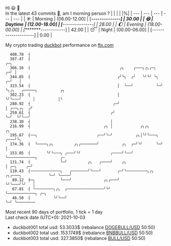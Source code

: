 Hi :smiley: :wave:  
In the latest 43 commits :bug:, am I morning person ? 
| | | | |%|
| --- | --- | --- | --- | --- |
| :sunny: | Morning | (06.00-12.00] | [******--------------] | 30.00 |
| :satisfied: | Daytime | (12.00-18.00] | [*****---------------] | 28.00 |
| :moon: | Evening | (18.00-00.00] | [********------------] | 42.00 |
| :sleeping: | Night | (00.00-06.00] | [--------------------] | 0.00 |

My crypto trading [duckbot](https://github.com/jojoee/duckbot) performance on [ftx.com](https://ftx.com/#a=13144711)
```
  408.78  ┤
  387.47  ┤                                                             ╭─╮
  366.16  ┤                                       ╭╮    ╭───╮╭╮╭─╮    ╭─╯ │
  344.85  ┤                                      ╭╯╰╮  ╭╯   ╰╯╰╯ ╰╮ ╭─╯   │
  323.54  ┤                                      │  ╰──╯          ╰─╯     ╰╮╭╮   ╭─────╮          ╭╮
  302.23  ┤                                      │                         ╰╯╰───╯     │          │╰
  280.92  ┤                                    ╭─╯                                     │ ╭──╮╭╮  ╭╯
  259.61  ┤                                   ╭╯                                       ╰─╯  ╰╯╰──╯
  238.30  ┤                                   │
  216.99  ┤                                ╭╮ │            ╭╮╭╮         ╭╮
  195.67  ┤──╮                          ╭──╯╰─╯          ╭╮│╰╯╰───╮ ╭───╯╰╮
  174.36  ┤  ╰────╮╭╮         ╭╮╭───────╯          ╭╮  ╭─╯╰╯      ╰─╯     │
  153.05  ┤       ╰╯╰───╮ ╭───╯╰╯             ╭────╯╰──╯                  ╰────────────╮          ╭─
  131.74  ┤             ╰─╯         ╭╮   ╭────╯    ╭╮                                  │ ╭─╮    ╭─╯
  110.43  ┤─────────────╮   ╭───────╯╰───╯       ╭─╯╰─────────╮╭╮   ╭╮╭───╮            ╰─╯ ╰────╯
   89.12  ┼─╮           ╰───╯              ╭╮╭───╯            ╰╯╰───╯╰╯   │
   67.81  ┤ ╰────────╮╭╮  ╭────────────────╯╰╯                            ╰────────────╮ ╭─╮
   46.50  ┤          ╰╯╰──╯                                                            ╰─╯ ╰────────
```
Most recent 90 days of portfolio, 1 tick = 1 day<br />
Last check date (UTC+0): 2021-10-03
- duckbot001 total usd: 53.3033$ (rebalance [DOGEBULL/USD](https://ftx.com/trade/DOGEBULL/USD#a=13144711) 50:50)
- duckbot002 total usd: 153.1749$ (rebalance [BNBBULL/USD](https://ftx.com/trade/BNBBULL/USD#a=13144711) 50:50)
- duckbot003 total usd: 327.3850$ (rebalance [BULL/USD](https://ftx.com/trade/BULL/USD#a=13144711) 50:50)

